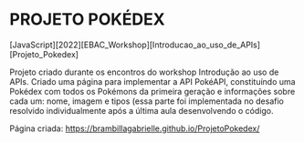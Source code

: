 # PROJETO POKÉDEX
[JavaScript][2022][EBAC_Workshop][Introducao_ao_uso_de_APIs][Projeto_Pokedex]

Projeto criado durante os encontros do workshop Introdução ao uso de APIs. Criado uma página para implementar a API PokéAPI, constituíndo uma Pokédex com todos os Pokémons da primeira geração e informações sobre cada um: nome, imagem e tipos (essa parte foi implementada no desafio resolvido individualmente após a última aula desenvolvendo o código.

Página criada: https://brambillagabrielle.github.io/ProjetoPokedex/
